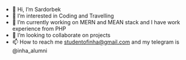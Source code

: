 - 👋 Hi, I’m Sardorbek
- 👀 I’m interested in Coding and Travelling
- 🌱 I’m currently working on MERN and MEAN stack and I have work experience from PHP 
- 💞️ I’m looking to collaborate on projects
- 📫 How to reach me studentofinha@gmail.com  and my telegram is @inha_alumni

<!---
Studentofinha/Studentofinha is a ✨ special ✨ repository because its `README.md` (this file) appears on your GitHub profile.
You can click the Preview link to take a look at your changes.
--->
